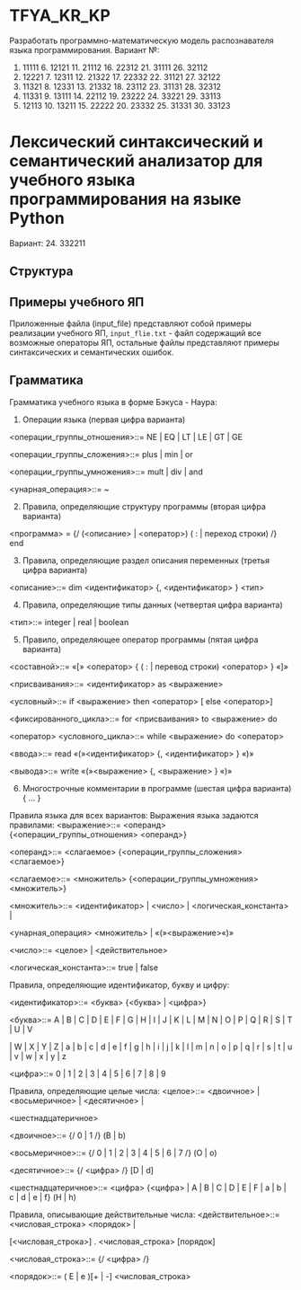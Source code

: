 # TFYA_KR_KP
Разработать программно-математическую модель распознавателя языка
программирования. Вариант №:
1. 11111 6. 12121 11. 21112 16. 22312 21. 31111 26. 32112
2. 12221 7. 12311 12. 21322 17. 22332 22. 31121 27. 32122
3. 11321 8. 12331 13. 21332 18. 23112 23. 31131 28. 32312
4. 11331 9. 13111 14. 22112 19. 23222 24. 33221 29. 33113
5. 12113 10. 13211 15. 22222 20. 23332 25. 31331 30. 33123
# Лексический синтаксический и семантический анализатор для учебного языка программирования на языке Python
Вариант: 24. 332211
## Структура  


## Примеры учебного ЯП
  Приложенные файла (input_file) представляют собой примеры реализации учебного ЯП, `input_flie.txt` - файл содержащий все возможные операторы ЯП, остальные файлы представляют примеры синтаксических и семантических ошибок.
## Грамматика
Грамматика учебного языка в форме Бэкуса - Наура:
1. Операции языка (первая цифра варианта)

<операции_группы_отношения>::= NE | EQ | LT | LE | GT | GE

<операции_группы_сложения>::= plus | min | or

<операции_группы_умножения>::= mult | div | and

<унарная_операция>::= ~

2. Правила, определяющие структуру программы (вторая цифра варианта)

<программа> = {/ (<описание> | <оператор>) ( : | переход строки) /} end

3. Правила, определяющие раздел описания переменных (третья цифра
варианта)

<описание>::= dim <идентификатор> {, <идентификатор> } <тип>

4. Правила, определяющие типы данных (четвертая цифра варианта)
   
<тип>::= integer | real | boolean

5. Правило, определяющее оператор программы (пятая цифра варианта)

<составной>::= «[» <оператор> { ( : | перевод строки) <оператор> } «]»

<присваивания>::= <идентификатор> as <выражение>

<условный>::= if <выражение> then <оператор> [ else <оператор>]

<фиксированного_цикла>::= for <присваивания> to <выражение> do

<оператор>
<условного_цикла>::= while <выражение> do <оператор>

<ввода>::= read «(»<идентификатор> {, <идентификатор> } «)»

<вывода>::= write «(»<выражение> {, <выражение> } «)»

6. Многострочные комментарии в программе (шестая цифра варианта)
{ … }

Правила языка для всех вариантов:
Выражения языка задаются правилами:
<выражение>::= <операнд>{<операции_группы_отношения> <операнд>}

<операнд>::= <слагаемое> {<операции_группы_сложения> <слагаемое>}

<слагаемое>::= <множитель> {<операции_группы_умножения> <множитель>}

<множитель>::= <идентификатор> | <число> | <логическая_константа> |

<унарная_операция> <множитель> | «(»<выражение>«)»

<число>::= <целое> | <действительное>

<логическая_константа>::= true | false

Правила, определяющие идентификатор, букву и цифру:

<идентификатор>::= <буква> {<буква> | <цифра>}

<буква>::= A | B | C | D | E | F | G | H | I | J | K | L | M | N | O | P | Q | R | S | T | U | V

| W | X | Y | Z | a | b | c | d | e | f | g | h | i | j | k | l | m | n | o | p | q | r | s | t | u | v | w | x |
y | z

<цифра>::= 0 | 1 | 2 | 3 | 4 | 5 | 6 | 7 | 8 | 9

Правила, определяющие целые числа:
<целое>::= <двоичное> | <восьмеричное> | <десятичное> |

<шестнадцатеричное>

<двоичное>::= {/ 0 | 1 /} (B | b)

<восьмеричное>::= {/ 0 | 1 | 2 | 3 | 4 | 5 | 6 | 7 /} (O | o)

<десятичное>::= {/ <цифра> /} [D | d]

<шестнадцатеричное>::= <цифра> {<цифра> | A | B | C | D | E | F |
a | b | c | d | e | f} (H | h)

Правила, описывающие действительные числа:
<действительное>::= <числовая_строка> <порядок> |

[<числовая_строка>] . <числовая_строка> [порядок]

<числовая_строка>::= {/ <цифра> /}

<порядок>::= ( E | e )[+ | -] <числовая_строка>
